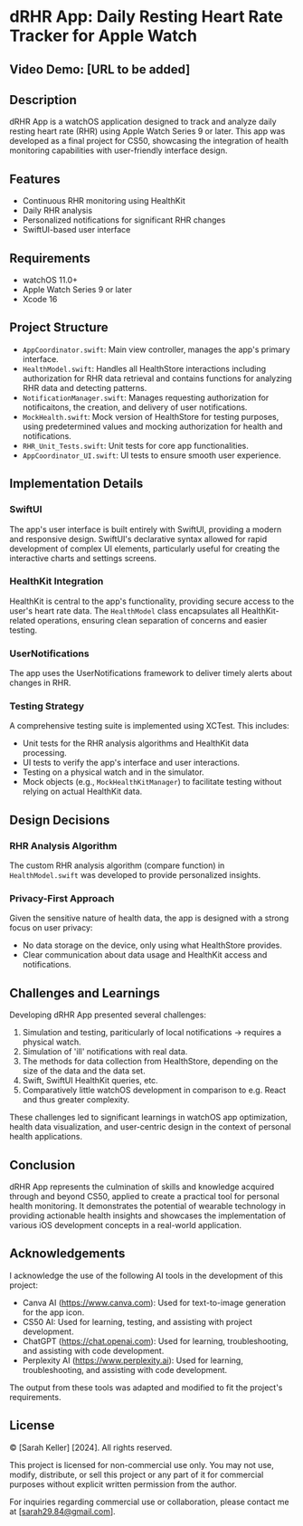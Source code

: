
# dRHR App: Daily Resting Heart Rate Tracker for Apple Watch

## Video Demo: [URL to be added]

## Description

dRHR App is a watchOS application designed to track and analyze daily resting heart rate (RHR) using Apple Watch Series 9 or later. This app was developed as a final project for CS50, showcasing the integration of health monitoring capabilities with user-friendly interface design.

## Features

- Continuous RHR monitoring using HealthKit
- Daily RHR analysis
- Personalized notifications for significant RHR changes
- SwiftUI-based user interface

## Requirements

- watchOS 11.0+
- Apple Watch Series 9 or later
- Xcode 16

## Project Structure

- `AppCoordinator.swift`: Main view controller, manages the app's primary interface.
- `HealthModel.swift`: Handles all HealthStore interactions including authorization for RHR data retrieval and contains functions for analyzing RHR data and detecting patterns.
- `NotificationManager.swift`: Manages requesting authorization for notificaitons, the creation, and delivery of user notifications.
- `MockHealth.swift`: Mock version of HealthStore for testing purposes, using predetermined values and mocking authorization for health and notifications.
- `RHR_Unit_Tests.swift`: Unit tests for core app functionalities.
- `AppCoordinator_UI.swift`: UI tests to ensure smooth user experience.

## Implementation Details

### SwiftUI
The app's user interface is built entirely with SwiftUI, providing a modern and responsive design. SwiftUI's declarative syntax allowed for rapid development of complex UI elements, particularly useful for creating the interactive charts and settings screens.

### HealthKit Integration
HealthKit is central to the app's functionality, providing secure access to the user's heart rate data. The `HealthModel` class encapsulates all HealthKit-related operations, ensuring clean separation of concerns and easier testing.

### UserNotifications
The app uses the UserNotifications framework to deliver timely alerts about changes in RHR.

### Testing Strategy
A comprehensive testing suite is implemented using XCTest. This includes:
- Unit tests for the RHR analysis algorithms and HealthKit data processing.
- UI tests to verify the app's interface and user interactions.
- Testing on a physical watch and in the simulator.
- Mock objects (e.g., `MockHealthKitManager`) to facilitate testing without relying on actual HealthKit data.


## Design Decisions

### RHR Analysis Algorithm
The custom RHR analysis algorithm (compare function) in `HealthModel.swift` was developed to provide personalized insights. 

### Privacy-First Approach
Given the sensitive nature of health data, the app is designed with a strong focus on user privacy:
- No data storage on the device, only using what HealthStore provides.
- Clear communication about data usage and HealthKit access and notifications.

## Challenges and Learnings

Developing dRHR App presented several challenges:
1. Simulation and testing, pariticularly of local notifications -> requires a physical watch.
2. Simulation of 'ill' notifications with real data.
3. The methods for data collection from HealthStore, depending on the size of the data and the data set.
4. Swift, SwiftUI HealthKit queries, etc.
5. Comparatively little watchOS development in comparison to e.g. React and thus greater complexity.

These challenges led to significant learnings in watchOS app optimization, health data visualization, and user-centric design in the context of personal health applications.

## Conclusion

dRHR App represents the culmination of skills and knowledge acquired through and beyond CS50, applied to create a practical tool for personal health monitoring. It demonstrates the potential of wearable technology in providing actionable health insights and showcases the implementation of various iOS development concepts in a real-world application.

## Acknowledgements


I acknowledge the use of the following AI tools in the development of this project:

- Canva AI (https://www.canva.com): Used for text-to-image generation for the app icon.
- CS50 AI: Used for learning, testing, and assisting with project development.
- ChatGPT (https://chat.openai.com): Used for learning, troubleshooting, and assisting with code development.
- Perplexity AI (https://www.perplexity.ai): Used for learning, troubleshooting, and assisting with code development.

The output from these tools was adapted and modified to fit the project's requirements.

## License


© [Sarah Keller] [2024]. All rights reserved.

This project is licensed for non-commercial use only. You may not use, modify, distribute, or sell this project or any part of it for commercial purposes without explicit written permission from the author.

For inquiries regarding commercial use or collaboration, please contact me at [sarah29.84@gmail.com].
